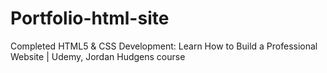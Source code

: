 # Portfolio-html-site

Completed HTML5 & CSS Development: Learn How to Build a Professional Website | Udemy, Jordan Hudgens course 
